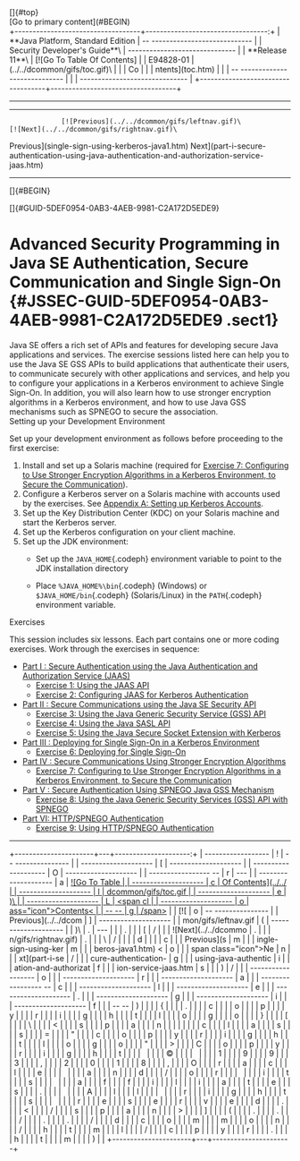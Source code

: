 <div class="header">
[]{#top}

<div class="zz-skip-header">
[Go to primary content](#BEGIN)

</div>
+-----------------------------------+----------------------------------:+
| **Java Platform, Standard Edition |   -- ---------------------------- |
| Security Developer's Guide**\     | ------------------------------    |
| **<span>Release 11</span>**\      |       [![Go To Table Of Contents] |
| E94828-01                         | (../../dcommon/gifs/toc.gif)\     |
|                                   |             <span class="icon">Co |
|                                   | ntents</span>](toc.htm)           |
|                                   |   -- ---------------------------- |
|                                   | ------------------------------    |
+-----------------------------------+-----------------------------------+

------------------------------------------------------------------------

  --------------------------------------------------------------------------- ---------------------------------------------------------------------------------------------------------------------------- --
                 [![Previous](../../dcommon/gifs/leftnav.gif)\                                                         [![Next](../../dcommon/gifs/rightnav.gif)\                                          
   <span class="icon">Previous</span>](single-sign-using-kerberos-java1.htm)   <span class="icon">Next</span>](part-i-secure-authentication-using-java-authentication-and-authorization-service-jaas.htm)  
  --------------------------------------------------------------------------- ---------------------------------------------------------------------------------------------------------------------------- --

[]{#BEGIN}

</div>
<!-- class="header" -->

<div class="ind">
[]{#GUID-5DEF0954-0AB3-4AEB-9981-C2A172D5EDE9}<!-- End Header -->

Advanced Security Programming in Java SE Authentication, Secure Communication and Single Sign-On {#JSSEC-GUID-5DEF0954-0AB3-4AEB-9981-C2A172D5EDE9 .sect1}
================================================================================================

<div>
Java SE offers a rich set of APIs and features for developing secure
Java applications and services. The exercise sessions listed here can
help you to use the Java SE GSS APIs to build applications that
authenticate their users, to communicate securely with other
applications and services, and help you to configure your applications
in a Kerberos environment to achieve Single Sign-On. In addition, you
will also learn how to use stronger encryption algorithms in a Kerberos
environment, and how to use Java GSS mechanisms such as SPNEGO to secure
the association.

<div class="section">
Setting up your Development Environment

Set up your development environment as follows before proceeding to the
first exercise:

1.  Install and set up a Solaris machine (required for [Exercise 7:
    Configuring to Use Stronger Encryption Algorithms in a Kerberos
    Environment, to Secure the
    Communication](part-iv-secure-communications-using-stronger-encryption-algorithms.htm#GUID-29FBA28F-5E45-47FF-AB3A-CEB60871D212)).
2.  Configure a Kerberos server on a Solaris machine with accounts used
    by the exercises. See [Appendix A: Setting up Kerberos
    Accounts](appendix-setting-kerberos-accounts.htm#GUID-D1F41B0A-E756-49CB-828A-422DC23E572B).
3.  Set up the Key Distribution Center (KDC) on your Solaris machine and
    start the Kerberos server.
4.  Set up the Kerberos configuration on your client machine.
5.  Set up the JDK environment:
    -   Set up the `JAVA_HOME`{.codeph} environment variable to point to
        the JDK installation directory

    -   Place `%JAVA_HOME%\bin`{.codeph} (Windows) or
        `$JAVA_HOME/bin`{.codeph} (Solaris/Linux) in the `PATH`{.codeph}
        environment variable.

</div>
<!-- class="section" -->

<div class="section">
Exercises

This session includes six lessons. Each part contains one or more coding
exercises. Work through the exercises in sequence:

-   [Part I : Secure Authentication using the Java Authentication and
    Authorization Service
    (JAAS)](part-i-secure-authentication-using-java-authentication-and-authorization-service-jaas.htm#GUID-42416198-9AEE-428C-80EF-2A56488B5890)
    -   [Exercise 1: Using the JAAS
        API](part-i-secure-authentication-using-java-authentication-and-authorization-service-jaas.htm#GUID-1446370E-5019-4BD1-860A-22BAC1F13CF8)
    -   [Exercise 2: Configuring JAAS for Kerberos
        Authentication](part-i-secure-authentication-using-java-authentication-and-authorization-service-jaas.htm#GUID-2079DC72-5A2E-46FE-978F-42D113FFA41A)
-   [Part II : Secure Communications using the Java SE Security
    API](part-ii-secure-communications-using-java-se-security-api.htm#GUID-98B02DB0-13DB-4175-9485-3449E1A241B5)
    -   [Exercise 3: Using the Java Generic Security Service (GSS)
        API](part-ii-secure-communications-using-java-se-security-api.htm#GUID-1E4E43BA-EC38-435E-A426-7A88E52F34DF)
    -   [Exercise 4: Using the Java SASL
        API](part-ii-secure-communications-using-java-se-security-api.htm#GUID-727C5CDB-8701-40B3-8355-00C8314590A3)
    -   [Exercise 5: Using the Java Secure Socket Extension with
        Kerberos](part-ii-secure-communications-using-java-se-security-api.htm#GUID-9AAFC7BB-8562-4E3E-B5EF-E33F30E779D1)
-   [Part III : Deploying for Single Sign-On in a Kerberos
    Environment](part-iii-deploying-single-sign-kerberos-environment.htm#GUID-549EA363-62DD-4819-BC92-4C8B23D01A1F)
    -   [Exercise 6: Deploying for Single
        Sign-On](part-iii-deploying-single-sign-kerberos-environment.htm#GUID-5D0B8FD9-FF12-44E7-B7E9-7620E95E784C)
-   [Part IV : Secure Communications Using Stronger Encryption
    Algorithms](part-iv-secure-communications-using-stronger-encryption-algorithms.htm#GUID-49820DF7-0DED-4C63-8DB8-89718501ADB1)
    -   [Exercise 7: Configuring to Use Stronger Encryption Algorithms
        in a Kerberos Environment, to Secure the
        Communication](part-iv-secure-communications-using-stronger-encryption-algorithms.htm#GUID-29FBA28F-5E45-47FF-AB3A-CEB60871D212)
-   [Part V : Secure Authentication Using SPNEGO Java GSS
    Mechanism](part-v-secure-authentication-using-spnego-java-gss-mechanism.htm#GUID-B51B4169-BD5D-4A19-BC2B-7F6B3ABB9B7A)
    -   [Exercise 8: Using the Java Generic Security Services (GSS) API
        with
        SPNEGO](part-v-secure-authentication-using-spnego-java-gss-mechanism.htm#GUID-47C377A7-68D9-4B16-86AF-5AE89BCB2845)
-   [Part VI: HTTP/SPNEGO
    Authentication](part-vi-http-spnego-authentication.htm#GUID-996F729E-5FEA-4E29-A32A-78FB510B2D80)
    -   [Exercise 9: Using HTTP/SPNEGO
        Authentication](part-vi-http-spnego-authentication.htm#GUID-2978DB58-6217-4E29-95EF-2C1F25F7C37F)

</div>
<!-- class="section" -->

</div>
</div>
<!-- class="ind" --><!-- Start Footer -->

<div class="footer">

------------------------------------------------------------------------

+----------------------+---+---------------------:+
|   ------------------ | ! |   -- --------------- |
| -------------------- | [ | -------------------- |
| -------------------- | O | -------------------- |
| ----------------- -- | r | ---                  |
| -------------------- | a |       [![Go To Table |
| -------------------- | c |  Of Contents](../../ |
| -------------------- | l | dcommon/gifs/toc.gif |
| -------------------- | e | )\                   |
| -------------------- | L |             <span cl |
| -------------------- | o | ass="icon">Contents< |
| -- --                | g | /span>](toc.htm)     |
|                  [![ | o |   -- --------------- |
| Previous](../../dcom | ] | -------------------- |
| mon/gifs/leftnav.gif | ( | -------------------- |
| )\                   | . | ---                  |
|                      | . |                      |
|                    [ | / |                      |
| ![Next](../../dcommo | . |                      |
| n/gifs/rightnav.gif) | . |                      |
| \                    | / |                      |
|                      | d |                      |
|                      | c |                      |
|    <span class="icon | o |                      |
| ">Previous</span>](s | m |                      |
| ingle-sign-using-ker | m |                      |
| beros-java1.htm)   < | o |                      |
| span class="icon">Ne | n |                      |
| xt</span>](part-i-se | / |                      |
| cure-authentication- | g |                      |
| using-java-authentic | i |                      |
| ation-and-authorizat | f |                      |
| ion-service-jaas.htm | s |                      |
| )                    | / |                      |
|   ------------------ | o |                      |
| -------------------- | r |                      |
| -------------------- | a |                      |
| ----------------- -- | c |                      |
| -------------------- | l |                      |
| -------------------- | e |                      |
| -------------------- | . |                      |
| -------------------- | g |                      |
| -------------------- | i |                      |
| -------------------- | f |                      |
| -- --                | ) |                      |
|                      | { |                      |
|                      | . |                      |
|                      | c |                      |
|                      | o |                      |
|                      | p |                      |
|                      | y |                      |
|                      | r |                      |
|                      | i |                      |
|                      | g |                      |
|                      | h |                      |
|                      | t |                      |
|                      | l |                      |
|                      | o |                      |
|                      | g |                      |
|                      | o |                      |
|                      | } |                      |
|                      | [ |                      |
|                      | \ |                      |
|                      | < |                      |
|                      | s |                      |
|                      | p |                      |
|                      | a |                      |
|                      | n |                      |
|                      |   |                      |
|                      | c |                      |
|                      | l |                      |
|                      | a |                      |
|                      | s |                      |
|                      | s |                      |
|                      | = |                      |
|                      | " |                      |
|                      | c |                      |
|                      | o |                      |
|                      | p |                      |
|                      | y |                      |
|                      | r |                      |
|                      | i |                      |
|                      | g |                      |
|                      | h |                      |
|                      | t |                      |
|                      | l |                      |
|                      | o |                      |
|                      | g |                      |
|                      | o |                      |
|                      | " |                      |
|                      | > |                      |
|                      | C |                      |
|                      | o |                      |
|                      | p |                      |
|                      | y |                      |
|                      | r |                      |
|                      | i |                      |
|                      | g |                      |
|                      | h |                      |
|                      | t |                      |
|                      |   |                      |
|                      | © |                      |
|                      |   |                      |
|                      | 1 |                      |
|                      | 9 |                      |
|                      | 9 |                      |
|                      | 3 |                      |
|                      | , |                      |
|                      | 2 |                      |
|                      | 0 |                      |
|                      | 1 |                      |
|                      | 8 |                      |
|                      | , |                      |
|                      | O |                      |
|                      | r |                      |
|                      | a |                      |
|                      | c |                      |
|                      | l |                      |
|                      | e |                      |
|                      |   |                      |
|                      | a |                      |
|                      | n |                      |
|                      | d |                      |
|                      | / |                      |
|                      | o |                      |
|                      | r |                      |
|                      |   |                      |
|                      | i |                      |
|                      | t |                      |
|                      | s |                      |
|                      |   |                      |
|                      | a |                      |
|                      | f |                      |
|                      | f |                      |
|                      | i |                      |
|                      | l |                      |
|                      | i |                      |
|                      | a |                      |
|                      | t |                      |
|                      | e |                      |
|                      | s |                      |
|                      | . |                      |
|                      |   |                      |
|                      | A |                      |
|                      | l |                      |
|                      | l |                      |
|                      |   |                      |
|                      | r |                      |
|                      | i |                      |
|                      | g |                      |
|                      | h |                      |
|                      | t |                      |
|                      | s |                      |
|                      |   |                      |
|                      | r |                      |
|                      | e |                      |
|                      | s |                      |
|                      | e |                      |
|                      | r |                      |
|                      | v |                      |
|                      | e |                      |
|                      | d |                      |
|                      | . |                      |
|                      | < |                      |
|                      | / |                      |
|                      | s |                      |
|                      | p |                      |
|                      | a |                      |
|                      | n |                      |
|                      | > |                      |
|                      | ] |                      |
|                      | ( |                      |
|                      | . |                      |
|                      | . |                      |
|                      | / |                      |
|                      | . |                      |
|                      | . |                      |
|                      | / |                      |
|                      | d |                      |
|                      | c |                      |
|                      | o |                      |
|                      | m |                      |
|                      | m |                      |
|                      | o |                      |
|                      | n |                      |
|                      | / |                      |
|                      | h |                      |
|                      | t |                      |
|                      | m |                      |
|                      | l |                      |
|                      | / |                      |
|                      | c |                      |
|                      | p |                      |
|                      | y |                      |
|                      | r |                      |
|                      | . |                      |
|                      | h |                      |
|                      | t |                      |
|                      | m |                      |
|                      | ) |                      |
+----------------------+---+----------------------+

</div>
<!-- class="footer" -->
